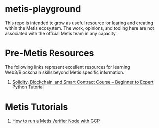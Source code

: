 # metis-playground

This repo is intended to grow as useful resource for learing and creating within the Metis ecosystem.  The work, opinions, and tooling here are not associated with the official Metis team in any capacity.

# Pre-Metis Resources

The following links represent excellent resources for learning Web3/Blockchain skills beyond Metis specific information.

1. [Solidity, Blockchain, and Smart Contract Course – Beginner to Expert Python Tutorial](https://youtu.be/M576WGiDBdQ)

# Metis Tutorials

1. [How to run a Metis Verifier Node with GCP](tutorials/metis-verifier-gcp.md)